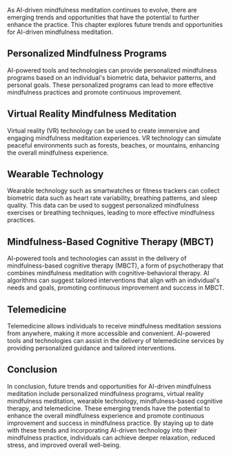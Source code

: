 
As AI-driven mindfulness meditation continues to evolve, there are emerging trends and opportunities that have the potential to further enhance the practice. This chapter explores future trends and opportunities for AI-driven mindfulness meditation.

Personalized Mindfulness Programs
---------------------------------

AI-powered tools and technologies can provide personalized mindfulness programs based on an individual's biometric data, behavior patterns, and personal goals. These personalized programs can lead to more effective mindfulness practices and promote continuous improvement.

Virtual Reality Mindfulness Meditation
--------------------------------------

Virtual reality (VR) technology can be used to create immersive and engaging mindfulness meditation experiences. VR technology can simulate peaceful environments such as forests, beaches, or mountains, enhancing the overall mindfulness experience.

Wearable Technology
-------------------

Wearable technology such as smartwatches or fitness trackers can collect biometric data such as heart rate variability, breathing patterns, and sleep quality. This data can be used to suggest personalized mindfulness exercises or breathing techniques, leading to more effective mindfulness practices.

Mindfulness-Based Cognitive Therapy (MBCT)
------------------------------------------

AI-powered tools and technologies can assist in the delivery of mindfulness-based cognitive therapy (MBCT), a form of psychotherapy that combines mindfulness meditation with cognitive-behavioral therapy. AI algorithms can suggest tailored interventions that align with an individual's needs and goals, promoting continuous improvement and success in MBCT.

Telemedicine
------------

Telemedicine allows individuals to receive mindfulness meditation sessions from anywhere, making it more accessible and convenient. AI-powered tools and technologies can assist in the delivery of telemedicine services by providing personalized guidance and tailored interventions.

Conclusion
----------

In conclusion, future trends and opportunities for AI-driven mindfulness meditation include personalized mindfulness programs, virtual reality mindfulness meditation, wearable technology, mindfulness-based cognitive therapy, and telemedicine. These emerging trends have the potential to enhance the overall mindfulness experience and promote continuous improvement and success in mindfulness practice. By staying up to date with these trends and incorporating AI-driven technology into their mindfulness practice, individuals can achieve deeper relaxation, reduced stress, and improved overall well-being.
